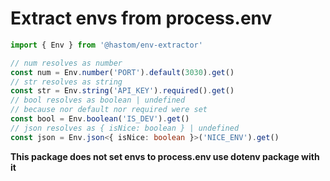 # Extract envs from process.env
```ts
import { Env } from '@hastom/env-extractor'

// num resolves as number
const num = Env.number('PORT').default(3030).get()
// str resolves as string
const str = Env.string('API_KEY').required().get()
// bool resolves as boolean | undefined 
// because nor default nor required were set
const bool = Env.boolean('IS_DEV').get()
// json resolves as { isNice: boolean } | undefined
const json = Env.json<{ isNice: boolean }>('NICE_ENV').get()
```

__This package does not set envs to process.env use dotenv package with it__
